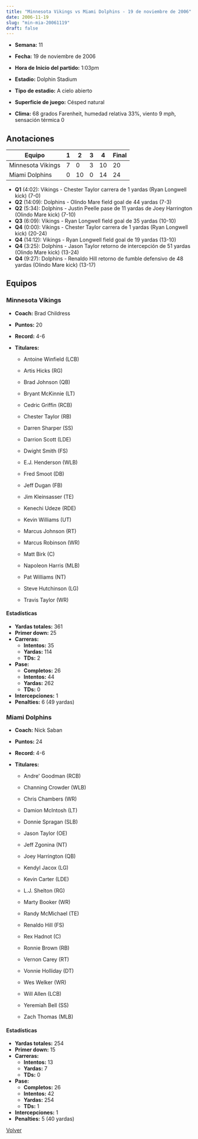```yaml
---
title: "Minnesota Vikings vs Miami Dolphins - 19 de noviembre de 2006"
date: 2006-11-19
slug: "min-mia-20061119"
draft: false
---
```


* **Semana:** 11
* **Fecha:** 19 de noviembre de 2006

* **Hora de Inicio del partido:** 1:03pm
* **Estadio:** Dolphin Stadium
* **Tipo de estadio:** A cielo abierto
* **Superficie de juego:** Césped natural
* **Clima:** 68 grados Farenheit, humedad relativa 33%, viento 9 mph, sensación térmica 0





## Anotaciones
| Equipo | 1 | 2 | 3 | 4 | Final |
|--------|---|---|---|---|-------|
| Minnesota Vikings  | 7 | 0 | 3 | 10  | 20 |
| Miami Dolphins  | 0 | 10 | 0 | 14  | 24 |
* **Q1** (4:02): Vikings - Chester Taylor carrera de 1 yardas (Ryan Longwell kick) (7-0)
* **Q2** (14:09): Dolphins - Olindo Mare field goal de 44 yardas (7-3)
* **Q2** (5:34): Dolphins - Justin Peelle pase de 11 yardas de Joey Harrington (Olindo Mare kick) (7-10)
* **Q3** (6:09): Vikings - Ryan Longwell field goal de 35 yardas (10-10)
* **Q4** (0:00): Vikings - Chester Taylor carrera de 1 yardas (Ryan Longwell kick) (20-24)
* **Q4** (14:12): Vikings - Ryan Longwell field goal de 19 yardas (13-10)
* **Q4** (3:25): Dolphins - Jason Taylor retorno de intercepción de 51 yardas (Olindo Mare kick) (13-24)
* **Q4** (9:27): Dolphins - Renaldo Hill retorno de fumble defensivo de 48 yardas (Olindo Mare kick) (13-17)


## Equipos


### Minnesota Vikings
* **Coach:** Brad Childress
* **Puntos:** 20
* **Record:** 4-6
* **Titulares:** 

  * Antoine Winfield (LCB) 

  * Artis Hicks (RG) 

  * Brad Johnson (QB) 

  * Bryant McKinnie (LT) 

  * Cedric Griffin (RCB) 

  * Chester Taylor (RB) 

  * Darren Sharper (SS) 

  * Darrion Scott (LDE) 

  * Dwight Smith (FS) 

  * E.J. Henderson (WLB) 

  * Fred Smoot (DB) 

  * Jeff Dugan (FB) 

  * Jim Kleinsasser (TE) 

  * Kenechi Udeze (RDE) 

  * Kevin Williams (UT) 

  * Marcus Johnson (RT) 

  * Marcus Robinson (WR) 

  * Matt Birk (C) 

  * Napoleon Harris (MLB) 

  * Pat Williams (NT) 

  * Steve Hutchinson (LG) 

  * Travis Taylor (WR) 

#### Estadísticas
* **Yardas totales:** 361
* **Primer down:** 25
* **Carreras:**
  * **Intentos:** 35
  * **Yardas:** 114
  * **TDs:** 2
* **Pase:**
  * **Completos:** 26
  * **Intentos:** 44
  * **Yardas:** 262
  * **TDs:** 0
* **Intercepciones:** 1
* **Penalties:** 6 (49 yardas)

### Miami Dolphins
* **Coach:** Nick Saban
* **Puntos:** 24
* **Record:** 4-6
* **Titulares:** 

  * Andre' Goodman (RCB) 

  * Channing Crowder (WLB) 

  * Chris Chambers (WR) 

  * Damion McIntosh (LT) 

  * Donnie Spragan (SLB) 

  * Jason Taylor (OE) 

  * Jeff Zgonina (NT) 

  * Joey Harrington (QB) 

  * Kendyl Jacox (LG) 

  * Kevin Carter (LDE) 

  * L.J. Shelton (RG) 

  * Marty Booker (WR) 

  * Randy McMichael (TE) 

  * Renaldo Hill (FS) 

  * Rex Hadnot (C) 

  * Ronnie Brown (RB) 

  * Vernon Carey (RT) 

  * Vonnie Holliday (DT) 

  * Wes Welker (WR) 

  * Will Allen (LCB) 

  * Yeremiah Bell (SS) 

  * Zach Thomas (MLB) 

#### Estadísticas
* **Yardas totales:** 254
* **Primer down:** 15
* **Carreras:**
  * **Intentos:** 13
  * **Yardas:** 7
  * **TDs:** 0
* **Pase:**
  * **Completos:** 26
  * **Intentos:** 42
  * **Yardas:** 254
  * **TDs:** 1
* **Intercepciones:** 1
* **Penalties:** 5 (40 yardas)


[Volver](/historia/2006)
